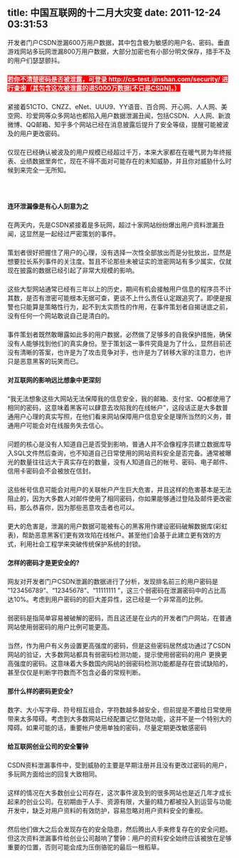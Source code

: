 title: 中国互联网的十二月大灾变
date: 2011-12-24 03:31:53
---

<p style="padding-right:0px;padding-left:0px;padding-bottom:0px;margin-top:0px;margin-bottom:22px;padding-top:0px;">
	开发者门户CSDN泄漏600万用户数据，其中包含极为敏感的用户名、密码。垂直游戏网站多玩网泄漏800万用户数据，大部分加密也有小部分明文保存，措手不及的用户们瑟瑟颤抖。
</p>
<p style="padding-right:0px;padding-left:0px;padding-bottom:0px;margin-top:0px;margin-bottom:22px;padding-top:0px;">
	<span style="padding-right:0px;padding-left:0px;padding-bottom:0px;margin-top:0px;margin-right:0px;margin-bottom:0px;margin-left:0px;padding-top:0px;border-top-width:0px;border-left-width:0px;border-bottom-width:0px;border-right-width:0px;color:#FFFFFF;"><strong style="padding-right:0px;padding-left:0px;padding-bottom:0px;margin-top:0px;margin-right:0px;margin-bottom:0px;margin-left:0px;padding-top:0px;"><span style="padding-right:0px;padding-left:0px;padding-bottom:0px;margin-top:0px;margin-right:0px;margin-bottom:0px;margin-left:0px;padding-top:0px;border-top-width:0px;border-left-width:0px;border-bottom-width:0px;border-right-width:0px;background-color:#FF0000;"> 若你不清楚密码是否被泄露，可登录 http://cs-test.ijinshan.com/security/</span></strong></span><span style="padding-right:0px;padding-left:0px;padding-bottom:0px;margin-top:0px;margin-right:0px;margin-bottom:0px;margin-left:0px;padding-top:0px;border-top-width:0px;border-left-width:0px;border-bottom-width:0px;border-right-width:0px;color:#FFFFFF;"><strong style="padding-right:0px;padding-left:0px;padding-bottom:0px;margin-top:0px;margin-right:0px;margin-bottom:0px;margin-left:0px;padding-top:0px;"><span style="padding-right:0px;padding-left:0px;padding-bottom:0px;margin-top:0px;margin-right:0px;margin-bottom:0px;margin-left:0px;padding-top:0px;border-top-width:0px;border-left-width:0px;border-bottom-width:0px;border-right-width:0px;background-color:#FF0000;">&nbsp;进行查询（其包含这次被泄露的进5000万数据[不只是CSDN]。）</span></strong></span>
</p>
<p style="padding-right:0px;padding-left:0px;padding-bottom:0px;margin-top:0px;margin-bottom:22px;padding-top:0px;">
	紧接着51CTO、CNZZ、eNet、UUU9、YY语音、百合网、开心网、人人网、美空网、珍爱网等众多网站也都陷入用户数据泄漏丑闻，包括CSDN、人人网、新浪微博、QQ邮箱、知乎多个网站已经在消息披露后提升了安全等级，提醒可能被波及的用户更改密码。
</p>
<p style="padding-right:0px;padding-left:0px;padding-bottom:0px;margin-top:0px;margin-bottom:22px;padding-top:0px;">
	仅现在已经确认被波及的用户规模已经超过千万，本来大家都在在暖气房为年终报表、业绩数据里奔忙，现在不得不面对可能存在的未知威胁，并且你对威胁什么时候到来完全一无所知。
</p>
<p style="padding-right:0px;padding-left:0px;padding-bottom:0px;margin-top:0px;margin-bottom:22px;padding-top:0px;text-align:center;">
	<br />
</p>
<p style="padding-right:0px;padding-left:0px;padding-bottom:0px;margin-top:0px;margin-bottom:22px;padding-top:0px;">
	<strong style="padding-right:0px;padding-left:0px;padding-bottom:0px;margin-top:0px;margin-right:0px;margin-bottom:0px;margin-left:0px;padding-top:0px;"> 连环泄漏像是有心人刻意为之</strong>
</p>
<p style="padding-right:0px;padding-left:0px;padding-bottom:0px;margin-top:0px;margin-bottom:22px;padding-top:0px;">
	在两天内，先是CSDN紧接着是多玩网，超过十家网站纷纷爆出用户资料泄漏丑闻，这显然是一起经过严密策划的事件。
</p>
<p style="padding-right:0px;padding-left:0px;padding-bottom:0px;margin-top:0px;margin-bottom:22px;padding-top:0px;">
	策划者很好把握住了用户的心理，没有选择一次性全部放出而是分批放出，显然是想要拉长系列事件的关注度。暂且不论那些未被证实的泄密网站有多少属实，仅就现在披露的数据已经引起了非常大规模的影响。
</p>
<p style="padding-right:0px;padding-left:0px;padding-bottom:0px;margin-top:0px;margin-bottom:22px;padding-top:0px;">
	这些大型网站通常已经有三年以上的历史，期间有机会接触用户信息的程序员不计其数，是否有泄密可能根本无据可查，更谈不上什么责任认定跟追究了。即便是报警也只能算是策略性行为，起不到太实质性的作用，在事件策划者自揭谜底之前，没有任何一个网站敢说自己是清白的。
</p>
<p style="padding-right:0px;padding-left:0px;padding-bottom:0px;margin-top:0px;margin-bottom:22px;padding-top:0px;">
	事件策划者既然敢曝露如此多的用户数据，必然做了足够多的自我保护措施，确保没有人能够找到他们的真实身份。至于策划这一事件究竟是为了什么，显然目前还没有清晰的答案，也许是为了攻击竞争对手，也许是为了转移大家的注意力，也许只是恶意黑客的玩笑而已。
</p>
<p style="padding-right:0px;padding-left:0px;padding-bottom:0px;margin-top:0px;margin-bottom:22px;padding-top:0px;">
	<strong style="padding-right:0px;padding-left:0px;padding-bottom:0px;margin-top:0px;margin-right:0px;margin-bottom:0px;margin-left:0px;padding-top:0px;"> 对互联网的影响远比想象中更深刻</strong>
</p>
<p style="padding-right:0px;padding-left:0px;padding-bottom:0px;margin-top:0px;margin-bottom:22px;padding-top:0px;">
	“我无法想象这些大网站无法保障我的信息安全，我的邮箱、支付宝、QQ都使用了相同的密码，这意味着黑客可以肆意去攻陷我的在线帐户”，这段话正是大多数普通用户心理的真实写照，在他们看来网站保障用户信息安全是理所当然的义务，普通用户可能会对在线服务失去信心。
</p>
<p style="padding-right:0px;padding-left:0px;padding-bottom:0px;margin-top:0px;margin-bottom:22px;padding-top:0px;">
	问题的核心是没有人知道自己是否受到影响，普通人并不会像程序员建立数据库导入SQL文件然后查询，也不知道自己日常使用的网站资料安全是否完备。通常被曝光的数量往往远大于真实存在的数量，没有人知道自己的帐号、密码、电子邮件、信用卡密码会不会被放在信封。
</p>
<p style="padding-right:0px;padding-left:0px;padding-bottom:0px;margin-top:0px;margin-bottom:22px;padding-top:0px;">
	这些帐号信息可能会对用户的关联帐户产生巨大危害，并且这样的危害基本是无法阻止的，因为大多数人对邮件使用了相同密码，你如果能够通过登陆及邮件更改密码，那么恭喜你，因为那些恶意攻击者也可以。
</p>
<p style="padding-right:0px;padding-left:0px;padding-bottom:0px;margin-top:0px;margin-bottom:22px;padding-top:0px;">
	更大的危害是，泄漏的用户数据可能被有心的黑客用作建设密码破解数据库(彩虹表)，帮助恶意黑客们更有效攻陷在线帐户。甚至他们会基于此建立更有效的方式，利用社会工程学来突破传统保护系统的封锁。
</p>
<p style="padding-right:0px;padding-left:0px;padding-bottom:0px;margin-top:0px;margin-bottom:22px;padding-top:0px;">
	<strong style="padding-right:0px;padding-left:0px;padding-bottom:0px;margin-top:0px;margin-right:0px;margin-bottom:0px;margin-left:0px;padding-top:0px;"> 怎样的密码才是更安全的?</strong>
</p>
<p style="padding-right:0px;padding-left:0px;padding-bottom:0px;margin-top:0px;margin-bottom:22px;padding-top:0px;">
	网友对开发者门户CSDN泄漏的数据进行了分析，发现排名前三的用户密码是 “123456789”、“12345678”、“11111111 ”，这三个弱密码在泄漏密码中的占比高达10%。考虑到用户密码的的巨大差异性，这已经是一个非常高的比例。
</p>
<p style="padding-right:0px;padding-left:0px;padding-bottom:0px;margin-top:0px;margin-bottom:22px;padding-top:0px;">
	弱密码是指简单容易被破解的密码，而且这还是在业内的开发者门户网站，在普通网站使用弱密码的用户比例可能更高。
</p>
<p style="padding-right:0px;padding-left:0px;padding-bottom:0px;margin-top:0px;margin-bottom:22px;padding-top:0px;">
	当然，作为用户有义务设置更高强度的密码，但是这些密码居然成功通过了CSDN网站的验证，大多数网站都具有弱密码检测功能，提示使用弱密码的用户 更换更高强度的密码。这意味着大多数国内网站的弱密码检测功能都是存在尝试缺陷的，甚至仅仅是判断字符数而不包含必备的常规判断。
</p>
<p style="padding-right:0px;padding-left:0px;padding-bottom:0px;margin-top:0px;margin-bottom:22px;padding-top:0px;">
	<strong style="padding-right:0px;padding-left:0px;padding-bottom:0px;margin-top:0px;margin-right:0px;margin-bottom:0px;margin-left:0px;padding-top:0px;"> 那什么样的密码更安全?</strong>
</p>
<p style="padding-right:0px;padding-left:0px;padding-bottom:0px;margin-top:0px;margin-bottom:22px;padding-top:0px;">
	数字、大小写字母、符号相互组合，字符数越多越安全，但前提是不要给日常使用带来太多障碍。考虑到大多数网站已经配置记忆登陆功能，这并不是一个特别大的障碍。如果可能的话，重要帐户使用单独的密码，尽量定期更改敏感密码
</p>
<p style="padding-right:0px;padding-left:0px;padding-bottom:0px;margin-top:0px;margin-bottom:22px;padding-top:0px;">
	<strong style="padding-right:0px;padding-left:0px;padding-bottom:0px;margin-top:0px;margin-right:0px;margin-bottom:0px;margin-left:0px;padding-top:0px;"> 给互联网创业公司的安全警钟</strong>
</p>
<p style="padding-right:0px;padding-left:0px;padding-bottom:0px;margin-top:0px;margin-bottom:22px;padding-top:0px;">
	CSDN资料泄漏事件中，受到威胁的主要是早期注册并且没有更改过密码的用户，多玩网方面给出的回复大致相同。
</p>
<p style="padding-right:0px;padding-left:0px;padding-bottom:0px;margin-top:0px;margin-bottom:22px;padding-top:0px;">
	这样的情况在大多数创业公司存在，这次事件波及到的很多网站也是近几年才成长起来的创业公司。在初期由于人手、资源有限，大量的精力都被投入到运营与功能开发中，缺乏对用户资料的有效防护，容易忽略对用户资料安全的重视。
</p>
<p style="padding-right:0px;padding-left:0px;padding-bottom:0px;margin-top:0px;margin-bottom:22px;padding-top:0px;">
	然后他们做大之后会发现存在的安全隐患，然后腾出人手来修复存在的安全问题。但这次资料泄漏事件给创业公司敲响了警钟：用户的资料安全始终应该被放在足够重要的位置，否则可能会成为压倒骆驼的最后一根稻草。
</p>